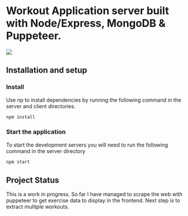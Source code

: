 # Workout Application server built with Node/Express, MongoDB & Puppeteer.

[![](https://www.repostatus.org/badges/latest/active.svg)](https://www.repostatus.org/#active)

## Installation and setup

### Install

Use np to install dependencies by running the following command in the server and client directories.

```bash
npm install
```

### Start the application

To start the development servers you will need to run the following command in the server directory

```bash
npm start
```
## Project Status

This is a work in progress. So far I have managed to scrape the web with puppeteer to get exercise data to display in the frontend. Next step is to extract multiple workouts.
